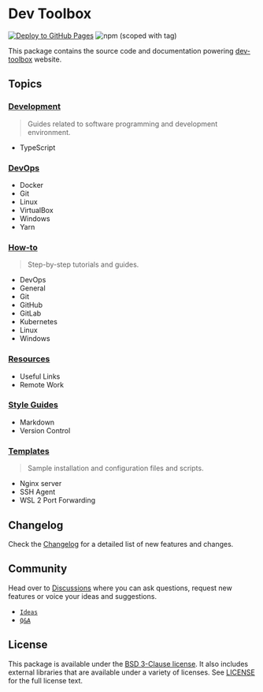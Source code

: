 # Dev Toolbox

[![Deploy to GitHub Pages](https://github.com/rashedmakkouk/dev-toolbox/actions/workflows/deploy-gh-pages.yml/badge.svg)][dev-toolbox-website]
![npm (scoped with tag)](https://img.shields.io/npm/v/@rashedmakkouk/dev-toolbox/latest)

This package contains the source code and documentation powering [dev-toolbox][dev-toolbox-website] website.

## Topics

### [Development](./content/development/index.md)

> Guides related to software programming and development environment.

- TypeScript

### [DevOps](./content/devops/index.md)

- Docker
- Git
- Linux
- VirtualBox
- Windows
- Yarn

### [How-to](./content/how-to/index.md)

> Step-by-step tutorials and guides.

- DevOps
- General
- Git
- GitHub
- GitLab
- Kubernetes
- Linux
- Windows

### [Resources](./content/resources/index.md)

- Useful Links
- Remote Work

### [Style Guides](./content/style-guides/index.md)

- Markdown
- Version Control

### [Templates](./content/templates/index.md)

> Sample installation and configuration files and scripts.

- Nginx server
- SSH Agent
- WSL 2 Port Forwarding

## Changelog

Check the [Changelog][changelog] for a detailed list of new features and changes.

## Community

Head over to [Discussions][discussions] where you can ask questions, request new features or voice
your ideas and suggestions.

- [`Ideas`][discussions-ideas]
- [`Q&A`][discussions-q-a]

## License

This package is available under the [BSD 3-Clause license][bsd-3-clause-license]. It also includes
external libraries that are available under a variety of licenses. See [LICENSE][license-file] for
the full license text.

[discussions]: https://github.com/rashedmakkouk/dev-toolbox/discussions
[discussions-ideas]: https://github.com/rashedmakkouk/dev-toolbox/discussions/categories/ideas
[discussions-q-a]: https://github.com/rashedmakkouk/dev-toolbox/discussions/categories/q-a
[issues]: https://github.com/rashedmakkouk/dev-toolbox/issues
[changelog]: https://github.com/rashedmakkouk/dev-toolbox/blob/main/CHANGELOG.md
[dev-toolbox-website]: https://rashedmakkouk.github.io/dev-toolbox
[bsd-3-clause-license]: https://opensource.org/licenses/BSD-3-Clause
[license-file]: https://github.com/rashedmakkouk/redux-toolkit/blob/main/LICENSE
